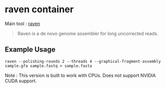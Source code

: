 # raven container

Main tool : [raven](https://github.com/lbcb-sci/raven)

> Raven is a de novo genome assembler for long uncorrected reads.

## Example Usage

```
raven --polishing-rounds 2 --threads 4 --graphical-fragment-assembly sample.gfa sample.fastq > sample.fasta
```

Note : This version is built to work with CPUs. Does not support NVIDIA CUDA support.
